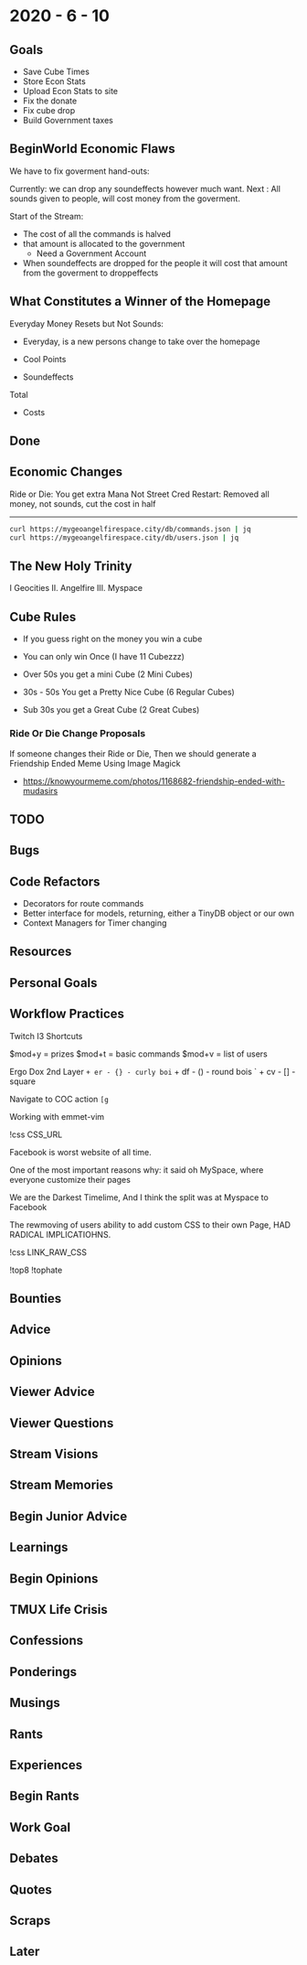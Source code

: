 # 2020 - 6 - 10

## Goals

- Save Cube Times
- Store Econ Stats
- Upload Econ Stats to site
- Fix the donate
- Fix cube drop
- Build Government taxes

## BeginWorld Economic Flaws

We have to fix goverment hand-outs:

Currently: we can drop any soundeffects however much want.
Next     : All sounds given to people, will cost money from the  goverment.

Start of the Stream:

- The cost of all the commands is halved
- that amount is allocated to the government
  - Need a Government Account
- When soundeffects are dropped for the people
  it will cost that amount from the goverment to droppeffects

## What Constitutes a Winner of the Homepage

Everyday Money Resets but Not Sounds:

- Everyday, is a new persons change to take over the homepage

- Cool Points
- Soundeffects

Total

- Costs

## Done

## Economic Changes

Ride or Die: You get extra Mana Not Street Cred
Restart: Removed all money, not sounds, cut the cost in half

---

```bash
curl https://mygeoangelfirespace.city/db/commands.json | jq
curl https://mygeoangelfirespace.city/db/users.json | jq
```

## The New Holy Trinity

I      Geocities
II.    Angelfire
III.   Myspace

## Cube Rules

- If you guess right on the money you win a cube
- You can only win Once (I have 11 Cubezzz)

- Over 50s you get a mini Cube (2 Mini Cubes)
- 30s - 50s You get a Pretty Nice Cube (6 Regular Cubes)

- Sub 30s you get a Great Cube (2 Great Cubes)

### Ride Or Die Change Proposals

If someone changes their Ride or Die,
Then we should generate a Friendship Ended Meme
Using Image Magick

- <https://knowyourmeme.com/photos/1168682-friendship-ended-with-mudasirs>

## TODO

## Bugs

## Code Refactors

- Decorators for route commands
- Better interface for models, returning, either a TinyDB object or our own
- Context Managers for Timer changing

## Resources

## Personal Goals

## Workflow Practices

Twitch I3 Shortcuts

$mod+y = prizes
$mod+t = basic commands
$mod+v = list of users

Ergo Dox 2nd Layer
` + er - {} - curly boi
` + df - () - round bois
` + cv - [] - square

Navigate to COC action
`[g`

Working with emmet-vim

!css CSS_URL

Facebook is worst website of all time.

One of the most important reasons why:
it said oh MySpace, where everyone customize their pages

We are the Darkest Timelime,
And I think the split was at Myspace to Facebook

The rewmoving of users ability to add custom CSS to their
own Page, HAD RADICAL IMPLICATIOHNS.

!css LINK_RAW_CSS

!top8
!tophate

## Bounties

## Advice

## Opinions

## Viewer Advice

## Viewer Questions

## Stream Visions

## Stream Memories

## Begin Junior Advice

## Learnings

## Begin Opinions

## TMUX Life Crisis

## Confessions

## Ponderings

## Musings

## Rants

## Experiences

## Begin Rants

## Work Goal

## Debates

## Quotes

## Scraps

## Later

